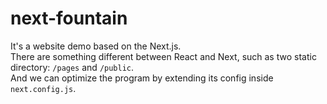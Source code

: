 # next-fountain
It's a website demo based on the Next.js.<br>
There are something different between React and Next, such as two static directory: `/pages` and `/public`.<br>
And we can optimize the program by extending its config inside `next.config.js`.
